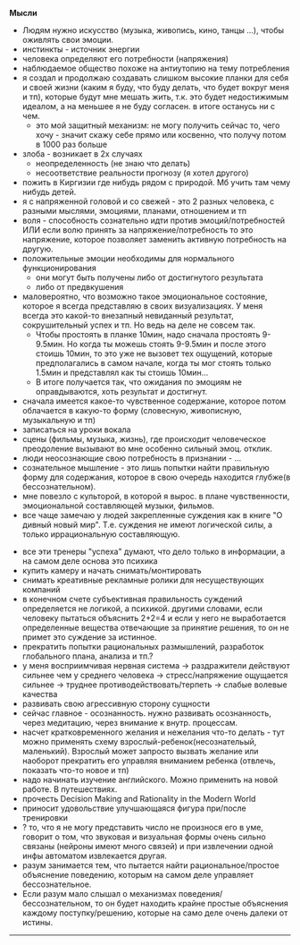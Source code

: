 **Мысли**

* Людям нужно искусство \(музыка, живопись, кино, танцы ...\), чтобы оживлять свои эмоции.
* инстинкты - источник энергии
* человека определяют его потребности \(напряжения\)
* наблюдаемое общество похоже на антиутопию на тему потребления
* я создал и продолжаю создавать слишком высокие планки для себя и своей жизни \(каким я буду, что буду делать, что будет вокруг меня и тп\), которые будут мне мешать жить, т.к. это будет недостижимым идеалом, а на меньшее я не буду согласен. в итоге останусь ни с чем.
  * это мой защитный механизм: не могу получить сейчас то, чего хочу - значит скажу себе прямо или косвенно, что получу потом в 1000 раз больше
* злоба - возникает в 2х случаях
  * неопределенность \(не знаю что делать\)
  * несоответствие реальности прогнозу \(я хотел другого\)
* пожить в Киргизии где нибудь рядом с природой. Мб учить там чему нибудь детей.
* я с напряженной головой и со свежей - это 2 разных человека, с разными мыслями, эмоциями, планами, отношением и тп
* воля - способность сознательно идти против эмоций/потребностей ИЛИ если волю принять за напряжение/потребность то это напряжение, которое позволяет заменить активную потребность на другую.
* положительные эмоции необходимы для нормального функционирования
  * они могут быть получены либо от достигнутого результата
  * либо от предвкушения
* маловероятно, что возможно такое эмоциональное состояние, которое я всегда представляю в своих визуализациях. У меня всегда это какой-то внезапный невиданный результат, сокрушительный успех и тп. Но ведь на деле не совсем так. 
  * Чтобы простоять в планке 10мин, надо сначала простоять 9-9.5мин. Но когда ты можешь стоять 9-9.5мин и после этого стоишь 10мин, то это уже не вызовет тех ощущений, которые предполагались в самом начале, когда ты мог стоять только 1.5мин и представлял как ты стоишь 10мин...
  * В итоге получается так, что ожидания по эмоциям не оправдываются, хоть результат и достигнут.
* сначала имеется какое-то чувственное содержание, которое потом облачается в какую-то форму \(словесную, живописную, музыкальную и тп\) 
* записаться на уроки вокала
* сцены \(фильмы, музыка, жизнь\), где происходит человеческое преодоление вызывают во мне особенно сильный эмоц. отклик.
* люди неосознающие свою потребность в признании - ...
* сознательное мышление - это лишь попытки найти правильную форму для содержания, которое в свою очередь находится глубже\(в бессознательном\).
* мне повезло с культорой, в которой я вырос. в плане чувственности, эмоциональной составляющей музыки, фильмов.
* все чаще замечаю у людей закрепленные суждения как в книге "О дивный новый мир". Т.е. суждения не имеют логической силы, а только иррациональную составляющую.
- все эти тренеры "успеха" думают, что дело только в информации, а на самом деле основа это психика
- купить камеру и начать снимать/монтировать
 - снимать креативные рекламные ролики для несуществующих компаний
- в конечном счете субъективная правильность суждений определяется не логикой, а психикой. другими словами, если человеку пытаться объяснить 2+2=4 и если у него не выработается определенные вещества отвечающие за принятие решения, то он не примет это суждение за истинное.
- прекратить попытки рациональных размышлений, разработок глобального плана, анализа и тп.?
- у меня восприимчивая нервная система -> раздражители действуют сильнее чем у среднего человека -> стресс/напряжение ощущается сильнее -> труднее противодействовать/терпеть -> слабые волевые качества
- развивать свою агрессивную сторону сущности
- сейчас главное - осознанность. нужно развивать осознанность, через медитацию, через внимание к внутр. процессам.
- насчет кратковременного желания и нежелания что-то делать - тут можно применять схему взрослый-ребенок(несознательый, маленький). Взрослый может запросто вызвать желание или наоборот прекратить его управляя вниманием ребенка (отвлечь, показать что-то новое и тп)
- надо начинать изучение английского. Можно применить на новой работе. В путешествиях.
- прочесть Decision Making and Rationality in the Modern World 
- приносит удовольствие улучшающаяся фигура при/после тренировки
- ? то, что я не могу представить число не произнося его в уме, говорит о том, что звуковая и визуальная формы очень сильно связаны (нейроны имеют много связей) и при извлечении одной инфы автоматом извлекается другая.
- разум занимается тем, что пытается найти рациональное/простое объяснение поведению, которым на самом деле управляет бессознательное. 
 - Если разум мало слышал о механизмах поведения/бессознательном, то он будет находить крайне простые объяснения каждому поступку/решению, которые на само деле очень далеки от истины.

---


